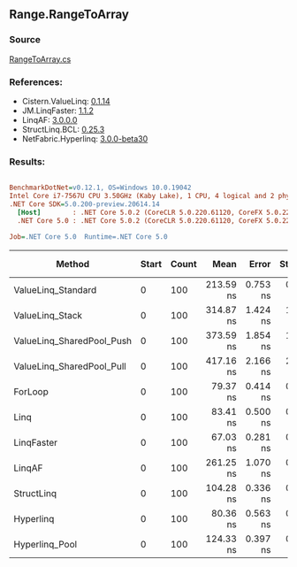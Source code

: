 ﻿## Range.RangeToArray

### Source
[RangeToArray.cs](../LinqBenchmarks/Range/RangeToArray.cs)

### References:
- Cistern.ValueLinq: [0.1.14](https://www.nuget.org/packages/Cistern.ValueLinq/0.1.14)
- JM.LinqFaster: [1.1.2](https://www.nuget.org/packages/JM.LinqFaster/1.1.2)
- LinqAF: [3.0.0.0](https://www.nuget.org/packages/LinqAF/3.0.0.0)
- StructLinq.BCL: [0.25.3](https://www.nuget.org/packages/StructLinq.BCL/0.25.3)
- NetFabric.Hyperlinq: [3.0.0-beta30](https://www.nuget.org/packages/NetFabric.Hyperlinq/3.0.0-beta30)

### Results:
``` ini

BenchmarkDotNet=v0.12.1, OS=Windows 10.0.19042
Intel Core i7-7567U CPU 3.50GHz (Kaby Lake), 1 CPU, 4 logical and 2 physical cores
.NET Core SDK=5.0.200-preview.20614.14
  [Host]        : .NET Core 5.0.2 (CoreCLR 5.0.220.61120, CoreFX 5.0.220.61120), X64 RyuJIT
  .NET Core 5.0 : .NET Core 5.0.2 (CoreCLR 5.0.220.61120, CoreFX 5.0.220.61120), X64 RyuJIT

Job=.NET Core 5.0  Runtime=.NET Core 5.0  

```
|                    Method | Start | Count |      Mean |    Error |   StdDev | Ratio | RatioSD |  Gen 0 | Gen 1 | Gen 2 | Allocated |
|-------------------------- |------ |------ |----------:|---------:|---------:|------:|--------:|-------:|------:|------:|----------:|
|        ValueLinq_Standard |     0 |   100 | 213.59 ns | 0.753 ns | 0.704 ns |  2.69 |    0.02 | 0.2027 |     - |     - |     424 B |
|           ValueLinq_Stack |     0 |   100 | 314.87 ns | 1.424 ns | 1.262 ns |  3.97 |    0.03 | 0.3171 |     - |     - |     664 B |
| ValueLinq_SharedPool_Push |     0 |   100 | 373.59 ns | 1.854 ns | 1.548 ns |  4.71 |    0.04 | 0.2027 |     - |     - |     424 B |
| ValueLinq_SharedPool_Pull |     0 |   100 | 417.16 ns | 2.166 ns | 2.026 ns |  5.26 |    0.03 | 0.2027 |     - |     - |     424 B |
|                   ForLoop |     0 |   100 |  79.37 ns | 0.414 ns | 0.345 ns |  1.00 |    0.00 | 0.2027 |     - |     - |     424 B |
|                      Linq |     0 |   100 |  83.41 ns | 0.500 ns | 0.443 ns |  1.05 |    0.01 | 0.2218 |     - |     - |     464 B |
|                LinqFaster |     0 |   100 |  67.03 ns | 0.281 ns | 0.263 ns |  0.84 |    0.00 | 0.2027 |     - |     - |     424 B |
|                    LinqAF |     0 |   100 | 261.25 ns | 1.070 ns | 0.949 ns |  3.29 |    0.02 | 0.2027 |     - |     - |     424 B |
|                StructLinq |     0 |   100 | 104.28 ns | 0.336 ns | 0.298 ns |  1.31 |    0.01 | 0.2027 |     - |     - |     424 B |
|                 Hyperlinq |     0 |   100 |  80.36 ns | 0.563 ns | 0.527 ns |  1.01 |    0.01 | 0.2027 |     - |     - |     424 B |
|            Hyperlinq_Pool |     0 |   100 | 124.33 ns | 0.397 ns | 0.371 ns |  1.57 |    0.01 | 0.0267 |     - |     - |      56 B |
